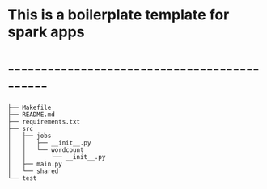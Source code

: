 # This is a boilerplate template for spark apps 
# --------------------------------------------
```
├── Makefile
├── README.md
├── requirements.txt
├── src
│   ├── jobs
│   │   ├── __init__.py
│   │   └── wordcount
│   │       └── __init__.py
│   ├── main.py
│   └── shared
└── test
```
